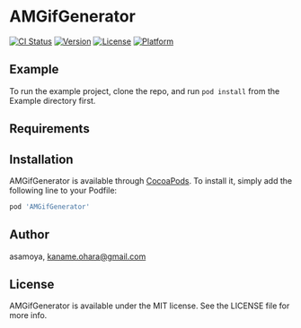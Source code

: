# AMGifGenerator

[![CI Status](https://img.shields.io/travis/asamoya/AMGifGenerator.svg?style=flat)](https://travis-ci.org/asamoya/AMGifGenerator)
[![Version](https://img.shields.io/cocoapods/v/AMGifGenerator.svg?style=flat)](https://cocoapods.org/pods/AMGifGenerator)
[![License](https://img.shields.io/cocoapods/l/AMGifGenerator.svg?style=flat)](https://cocoapods.org/pods/AMGifGenerator)
[![Platform](https://img.shields.io/cocoapods/p/AMGifGenerator.svg?style=flat)](https://cocoapods.org/pods/AMGifGenerator)

## Example

To run the example project, clone the repo, and run `pod install` from the Example directory first.

## Requirements

## Installation

AMGifGenerator is available through [CocoaPods](https://cocoapods.org). To install
it, simply add the following line to your Podfile:

```ruby
pod 'AMGifGenerator'
```

## Author

asamoya, kaname.ohara@gmail.com

## License

AMGifGenerator is available under the MIT license. See the LICENSE file for more info.
